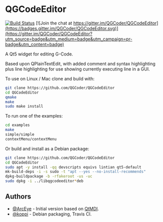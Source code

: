 # QGCodeEditor

[![Build Status](https://api.travis-ci.org/QGCoder/QGCodeEditor.svg?branch=master)](https://travis-ci.org/QGCoder/QGCodeEditor) [![Join the chat at https://gitter.im/QGCoder/QGCodeEditor](https://badges.gitter.im/QGCoder/QGCodeEditor.svg)](https://gitter.im/QGCoder/QGCodeEditor?utm_source=badge&utm_medium=badge&utm_campaign=pr-badge&utm_content=badge)

A Qt5 widget for editing G-Code.

Based upon QPlainTextEdit, with added comment and
syntax highlighting plus line highlighting for use
showing currently executing line in a GUI.

To use on Linux / Mac clone and build with:
```bash
git clone https://github.com/QGCoder/QGCodeEditor
cd QGCodeEditor
qmake
make
sudo make install
```
To run one of the examples:
```bash
cd examples
make
simple/simple
contextMenu/contextMenu
```

Or build and install as a Debian package:
```bash
git clone https://github.com/QGCoder/QGCodeEditor
cd QGCodeEditor
sudo apt -y install -qq devscripts equivs lintian qt5-default
mk-build-deps -i -s sudo -t "apt --yes --no-install-recommends"
dpkg-buildpackage -b -rfakeroot -us -uc
sudo dpkg -i ../libqgcodeeditor*deb
```

## Authors

* [@ArcEye](https://github.com/ArcEye) - Initial version based on [QtMDI](https://github.com/ArcEye/qtMDI).
* [@koppi](https://github.com/koppi) - Debian packaging, Travis CI.

